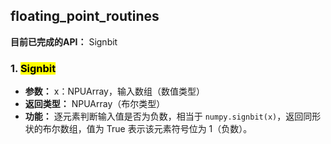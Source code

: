 ## floating_point_routines

**目前已完成的API：**
 Signbit

### 1. <mark>Signbit</mark>

- **参数：**
   x：NPUArray，输入数组（数值类型）
- **返回类型：**
   NPUArray（布尔类型）
- **功能：**
   逐元素判断输入值是否为负数，相当于 `numpy.signbit(x)`，返回同形状的布尔数组，值为 True 表示该元素符号位为 1（负数）。